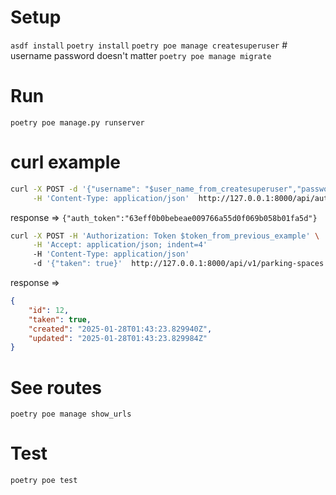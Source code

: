 
# Setup
`asdf install`
`poetry install`
`poetry poe manage createsuperuser` # username password doesn't matter
`poetry poe manage migrate`

# Run
`poetry poe manage.py runserver`

# curl example
```bash
curl -X POST -d '{"username": "$user_name_from_createsuperuser","password": "$password_from_createsuperuser"}' \
     -H 'Content-Type: application/json'  http://127.0.0.1:8000/api/auth/token/login/
```
response =>
`{"auth_token":"63eff0b0bebeae009766a55d0f069b058b01fa5d"}`

```bash
curl -X POST -H 'Authorization: Token $token_from_previous_example' \
     -H 'Accept: application/json; indent=4'
     -H 'Content-Type: application/json'
     -d '{"taken": true}'  http://127.0.0.1:8000/api/v1/parking-spaces
```
response =>
```json
{
    "id": 12,
    "taken": true,
    "created": "2025-01-28T01:43:23.829940Z",
    "updated": "2025-01-28T01:43:23.829984Z"
}
```



# See routes
`poetry poe manage show_urls`

# Test
`poetry poe test`
